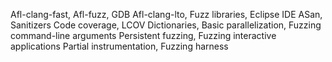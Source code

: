 Afl-clang-fast, Afl-fuzz, GDB
Afl-clang-lto, Fuzz libraries, Eclipse IDE
ASan, Sanitizers
Code coverage, LCOV
Dictionaries, Basic parallelization, Fuzzing command-line arguments
Persistent fuzzing, Fuzzing interactive applications
Partial instrumentation, Fuzzing harness